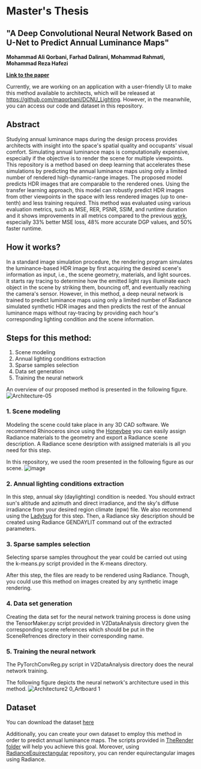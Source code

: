 # Master's Thesis
## "A Deep Convolutional Neural Network Based on U-Net to Predict Annual Luminance Maps"

**Mohammad Ali Qorbani, Farhad Dalirani, Mohammad Rahmati, Mohammad Reza Hafezi**

[**Link to the paper**](https://www.tandfonline.com/doi/full/10.1080/19401493.2021.2004229)

Currently, we are working on an application with a user-friendly UI to make this method available to architects, which will be released at https://github.com/maqorbani/DCNU_Lighting. However, in the meanwhile, you can access our code and dataset in this repository.

## Abstract

Studying annual luminance maps during the design process provides architects with insight into the space's spatial quality and occupants' visual comfort. Simulating annual luminance maps is computationally expensive, especially if the objective is to render the scene for multiple viewpoints. This repository is a method based on deep learning that accelerates these simulations by predicting the annual luminance maps using only a limited number of rendered high-dynamic-range images. The proposed model predicts HDR images that are comparable to the rendered ones. Using the transfer learning approach, this model can robustly predict HDR images from other viewpoints in the space with less rendered images (up to one-tenth) and less training required. This method was evaluated using various evaluation metrics, such as MSE, RER, PSNR, SSIM, and runtime duration and it shows improvements in all metrics compared to the previous [work](https://arxiv.org/abs/2009.09928), especially 33% better MSE loss, 48% more accurate DGP values, and 50% faster runtime.

## How it works?

In a standard image simulation procedure, the rendering program simulates the luminance-based HDR image by first acquiring the desired scene's information as input, i.e., the scene geometry, materials, and light sources. It starts ray tracing to determine how the emitted light rays illuminate each object in the scene by striking them, bouncing off, and eventually reaching the camera's sensor. However, in this method, a deep neural network is trained to predict luminance maps using only a limited number of Radiance simulated synthetic HDR images and then predicts the rest of the annual luminance maps without ray-tracing by providing each hour's corresponding lighting condition and the scene information.

## Steps for this method:
1.	Scene modeling
2.	Annual lighting conditions extraction
3.	Sparse samples selection
4.	Data set generation
5.	Training the neural network

An overview of our proposed method is presented in the following figure.
![Architecture-05](https://user-images.githubusercontent.com/47574645/140614071-b022bf5c-920e-4b72-b90a-8154f1703805.png)

### 1. Scene modeling

Modeling the scene could take place in any 3D CAD software. We recommend Rhinoceros since using the [Honeybee](https://www.ladybug.tools/honeybee.html) you can easily assign Radiance materials to the geometry and export a Radiance scene description. A Radiance scene desription with assigned materials is all you need for this step.

In this repository, we used the room presented in the following figure as our scene.
![image](https://user-images.githubusercontent.com/47574645/140609425-d34c3422-d81b-4032-a18d-8736af509391.png)


### 2.	Annual lighting conditions extraction

In this step, annual sky (daylighting) condition is needed. You should extract sun's altitude and azimuth and direct irradiance, and the sky's diffuse irradiance from your desired region climate (epw) file. We also recommend using the [Ladybug](https://www.ladybug.tools/honeybee.html) for this step. Then, a Radiance sky description should be created using Radiance GENDAYLIT command out of the extracted parameters.

### 3.	Sparse samples selection
Selecting sparse samples throughout the year could be carried out using the k-means.py script provided in the K-means directory.

After this step, the files are ready to be rendered using Radiance. Though, you could use this method on images created by any synthetic image rendering.

### 4.	Data set generation
Creating the data set for the neural network training process is done using the TensorMaker.py script provided in V2DataAnalysis directory given the corresponding scene references which should be put in the SceneRefrences directory in their corresponding name. 

### 5.	Training the neural network
The PyTorchConvReg.py script in V2DataAnalysis directory does the neural network training.

The following figure depicts the neural network's architecture used in this method.
![Architecture2 0_Artboard 1](https://user-images.githubusercontent.com/47574645/140615136-cb565395-6cc1-47c7-9423-5fdab97caad5.png)

## Dataset 
You can download the dataset [here](https://www.dropbox.com/sh/c5f0kdwsfnv95z7/AAAch4qmi2DISGWJyKTy5PM0a?dl=0)

Additionally, you can create your own dataset to employ this method in order to predict annual luminance maps. The scripts provided in [TheRender folder](https://github.com/maqorbani/Thesis/tree/master/TheRender) will help you achieve this goal. Moreover, using [RadianceEquirectangular](https://github.com/maqorbani/RadianceEquirectangular) repository, you can render equirectangular images using Radiance.
